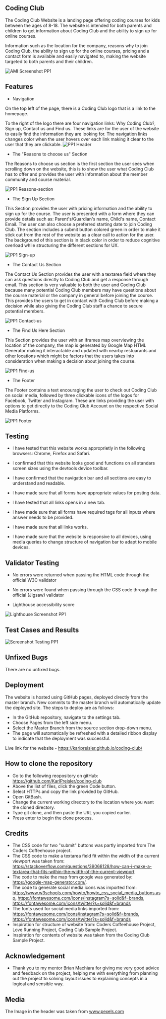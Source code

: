 ## Coding Club

The Coding Club Website is a landing page offering coding courses for kids between the ages of 8-18. The website is intended for both parents and children to get information about Coding Club and the ability to sign up for online courses. 

Information such as the location for the company, reasons why to join Coding Club, the ability to sign up for the online courses, pricing and a contact form is available and easily navigated to, making the website targeted to both parents and their children.

![AMI Screenshot PP1](https://user-images.githubusercontent.com/114813115/196899542-6ad84cd8-c97c-4493-a7f6-fb21a1e5c3d2.png)

## Features

- Navigation 

On the top left of the page, there is a Coding Club logo that is a link to the homepage.

To the right of the logo there are four navigation links: Why Coding Club?, Sign up, Contact us and Find us. These links are for the user of the website to easily find the information they are looking for. The navigation links changes color when the user hovers over each link making it clear to the user that they are clickable.
![PP1 Header](https://user-images.githubusercontent.com/114813115/196928730-d53ab7ff-6b7d-41b9-ac10-ebc4abae2614.png)

- The "Reasons to choose us" Section

The Reasons to choose us section is the first section the user sees when scrolling down on the website, this is to show the user what Coding Club has to offer and provides the user with information about the member community and course material. 

![PP1 Reasons-section ](https://user-images.githubusercontent.com/114813115/196928693-790b9fa2-7425-49e9-a997-ad0223f382ac.png)

- The Sign Up Section 

This Section provides the user with pricing information and the ability to sign up for the course. The user is presented with a form where they can provide details such as: Parent's/Guardian's name, Child's name, Contact Email. The user can also choose a preferred starting date to join Coding Club. The section includes a submit button colored green in order to make it stick out from the rest of the website as a clear call to action for the user. The background of this section is in black color in order to reduce cognitive overload while structuring the different sections for UX. 

![PP1 Sign-up](https://user-images.githubusercontent.com/114813115/196928663-5332e107-5799-4df6-b31e-71b8fb73d076.png)

- The Contact Us Section 

The Contact Us Section provides the user with a textarea field where they can ask questions directly to Coding Club and get a response through email.
This section is very valuable to both the user and Coding Club because many potential Coding Club members may have questions about the course material or the company in general before joining the course. This provides the users to get in contact with Coding Club before making a decision while also giving the Coding Club staff a chance to secure potential members.

![PP1 Contact-us](https://user-images.githubusercontent.com/114813115/196928649-f31b8a63-08b8-448c-aa8f-46fadedf6cda.png)

- The Find Us Here Section

This Section provides the user with an iframes map overviewing the location of the company, the map is generated by Google Map HTML Generator making it interactable and updated with nearby restuarants and other locations which might be factors that the users takes into consideration when making a decision about joining the course.

![PP1 Find-us](https://user-images.githubusercontent.com/114813115/196928636-8936c28f-a94a-4050-a678-e19013f65f01.png)

- The Footer

The Footer contains a text encouraging the user to check out Coding Club on social media, followed by three clickable icons of the logos for Facebook, Twitter and Instagram. These are links providing the user with options to get directly to the Coding Club Account on the respective Social Media Platforms.

![PP1 Footer](https://user-images.githubusercontent.com/114813115/196928607-37e639a5-44f4-4eed-bbe5-9747557b1491.png)

## Testing

- I have tested that this website works approprietly in the following browsers: Chrome, Firefox and Safari. 

- I confirmed that this website looks good and functions on all standars screen sizes using the devtools device toolbar.

- I have confirmed that the navigation bar and all sections are easy to understand and readable. 

- I have made sure that all forms have appropriate values for posting data. 

- I have tested that all links opens in a new tab.

- I have made sure that all forms have required tags for all inputs where answer needs to be provided.

- I have made sure that all links works.

- I have made sure that the website is responsive to all devices, using media queries to change structure of navigation bar to adapt to mobile devices.

## Validator Testing

- No errors were returned when passing the HTML code through the official W3C validator

- No errors were found when passing through the CSS code through the official (Jigsaw) validator

- Lighthouse accessibility score


![Lighthouse Screenshot PP1 ](https://user-images.githubusercontent.com/114813115/196899038-dd0f7714-89df-4b38-8912-2fa05b83036f.png)

## Test Cases and Results

![Screenshot Testing PP1](https://user-images.githubusercontent.com/114813115/196923278-610df5ff-bdd4-4155-82c7-cfbc442e5345.png)

## Unfixed Bugs

There are no unfixed bugs.

## Deployment 

The website is hosted using GitHub pages, deployed directly from the master branch. New commits to the master branch will automatically update the deployed site.
The steps to deploy are as follows: 

- In the GitHub repository, navigate to the settings tab.
- Choose Pages from the left side menu.
- Select the Master Branch from the source section drop-down menu.
- The page will automatically be refreshed with a detailed ribbon display to indicate that the deployment was successful.

Live link for the website - https://karlpreisler.github.io/coding-club/

## How to clone the repository

- Go to the following reopository on gitHub: https://github.com/KarlPreisler/coding-club
- Above the list of files, click the green Code button. 
- Select HTTPs and copy the link provided by GitHub.
- Open GitBash.
- Change the current working directory to the location where you want the cloned directory.
- Type git clone, and then paste the URL you copied earlier.
- Press enter to begin the clone process.

## Credits

- The CSS code for two "submit" buttons was partly imported from The Coders Coffeehouse project.
- The CSS code to make a textarea field fit within the width of the current viewport was taken from: https://stackoverflow.com/questions/39068128/how-can-i-make-a-textarea-that-fits-within-the-width-of-the-current-viewport
- The code to make the map from google was generated by: https://google-map-generator.com/.
- The code to generate social media icons was imported from: https://www.w3schools.com/howto/howto_css_social_media_buttons.asp, 
  https://fontawesome.com/icons/instagram?s=solid&f=brands, https://fontawesome.com/icons/twitter?s=solid&f=brands
- The fonts used for social media links imported from: https://fontawesome.com/icons/instagram?s=solid&f=brands, https://fontawesome.com/icons/twitter?s=solid&f=brands
- Inspiration for structure of website from: Coders Coffeehouse Project, Love Running Project, Coding Club Sample Project.
- Inspiration for contents of website was taken from the Coding Club Sample Project.

## Acknowledgement

- Thank you to my mentor Brian Machiara for giving me very good advice and feedback on the project, helping me with everything from planning out the project to solving layout issues to explaining concepts in a logical and sensible way.  

## Media 

The Image in the header was taken from www.pexels.com
